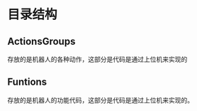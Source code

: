 # 目录结构

## ActionsGroups

存放的是机器人的各种动作，这部分是代码是通过上位机来实现的

## Funtions

存放的是机器人的功能代码，这部分是代码是通过上位机来实现的。
